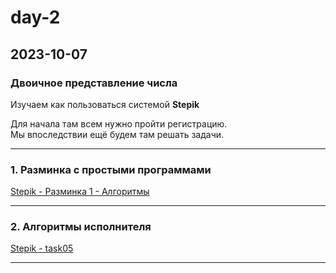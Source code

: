# day-2  

## 2023-10-07  

### Двоичное представление числа  

Изучаем как пользоваться системой **Stepik**  

Для начала там всем нужно пройти регистрацию.  
Мы впоследствии ещё будем там решать задачи.  

---  

### 1. Разминка с простыми программами    

[Stepik - Разминка 1 - Алгоритмы](https://stepik.org/lesson/1102070/)  
  
---  

### 2. Алгоритмы исполнителя      

[Stepik - task05](https://stepik.org/lesson/1091052/)    

---  

